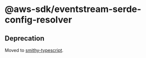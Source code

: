 # @aws-sdk/eventstream-serde-config-resolver

## Deprecation

Moved to [smithy-typescript](https://github.com/awslabs/smithy-typescript/tree/main/packages).
